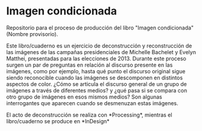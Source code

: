Imagen condicionada
===================

Repositorio para el proceso de producción del libro "Imagen condicionada"
(Nombre provisorio).

Este libro/cuaderno es un ejercicio de deconstrucción y reconstrucción de las
imágenes de las campañas presidenciales de Michelle Bachelet y Evelyn Matthei,
presentadas para las elecciones de 2013. Durante este proceso surgen un par de
preguntas en relación al discurso presente en las imágenes, como por ejemplo,
hasta qué punto el discurso original sigue siendo reconocible cuando las
imágenes se descomponen en distintos aspectos de color. ¿Cómo se articula el
discurso general de un grupo de imágenes a través de diferentes medios? y ¿qué
pasa si se compara con otro grupo de imágenes en esos mismos medios? Son algunas
interrogantes que aparecen cuando se desmenuzan estas imágenes.

El acto de deconstrucción se realiza con \*Processing\*, mientras el
libro/cuaderno se produce en \*InDesign\*
